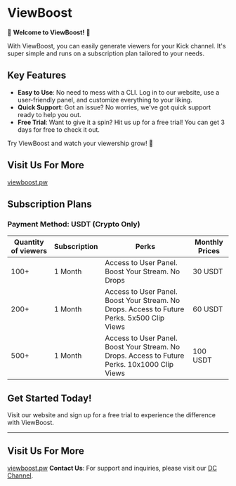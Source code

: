 # ViewBoost

🚀 **Welcome to ViewBoost!** 🚀

With ViewBoost, you can easily generate viewers for your Kick channel. It's super simple and runs on a subscription plan tailored to your needs.

## Key Features
- **Easy to Use**: No need to mess with a CLI. Log in to our website, use a user-friendly panel, and customize everything to your liking.
- **Quick Support**: Got an issue? No worries, we've got quick support ready to help you out.
- **Free Trial**: Want to give it a spin? Hit us up for a free trial! You can get 3 days for free to check it out.

Try ViewBoost and watch your viewership grow! 🎉

## Visit Us For More
[viewboost.pw](https://viewboost.pw)

## Subscription Plans
### Payment Method: USDT (Crypto Only)

| Quantity of viewers | Subscription | Perks | Monthly Prices |
|---------------------|--------------|-------|----------------|
| 100+                | 1 Month      | Access to User Panel. Boost Your Stream. No Drops | 30 USDT |
| 200+                | 1 Month      | Access to User Panel. Boost Your Stream. No Drops. Access to Future Perks. 5x500 Clip Views | 60 USDT |
| 500+                | 1 Month      | Access to User Panel. Boost Your Stream. No Drops. Access to Future Perks. 10x1000 Clip Views | 100 USDT |

## Get Started Today!
Visit our website and sign up for a free trial to experience the difference with ViewBoost.

---
## Visit Us For More
[viewboost.pw](https://viewboost.pw)
**Contact Us**: For support and inquiries, please visit our [DC Channel](https://discord.gg/8mj3H22exR).


